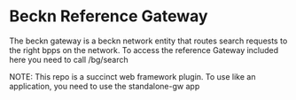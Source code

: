 # Beckn Reference Gateway 
The beckn gateway is a beckn network entity that routes search requests to the right bpps on the network. 
To access the reference Gateway included here you need to call /bg/search 

NOTE: This repo is a succinct web framework plugin. To use like an application, you need to use the standalone-gw app 
